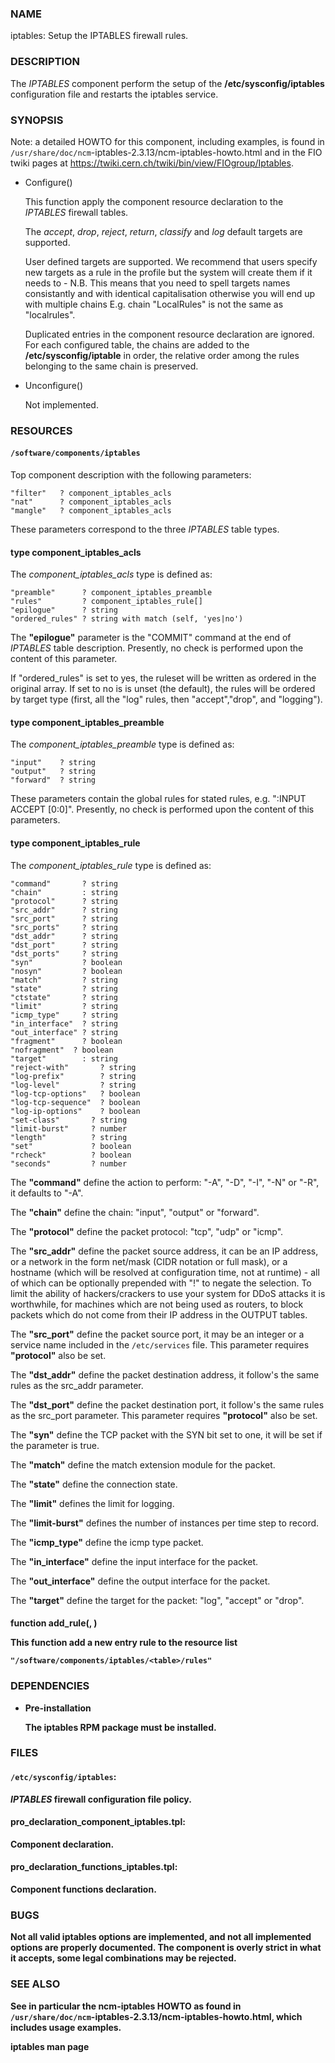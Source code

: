 ### NAME

iptables: Setup the IPTABLES firewall rules.

### DESCRIPTION

The _IPTABLES_ component perform the setup of the
**/etc/sysconfig/iptables** configuration file and restarts the
iptables service.

### SYNOPSIS

Note: a detailed HOWTO for this component, including examples, is
found in `/usr/share/doc/ncm`-iptables-2.3.13/ncm-iptables-howto.html and in the FIO twiki pages
at https://twiki.cern.ch/twiki/bin/view/FIOgroup/Iptables.

- Configure()

    This function apply the component resource declaration to the
    _IPTABLES_ firewall tables.

    The _accept_, _drop_, _reject_, _return_, _classify_ and _log_
    default targets are supported.

    User defined targets are supported. We recommend that users specify new
    targets as a rule in the profile but the system will create them if it
    needs to - N.B. This means that you need to spell targets names
    consistantly and with identical capitalisation otherwise you will end up
    with multiple chains E.g. chain "LocalRules" is not the same as
    "localrules".

    Duplicated entries in the component resource declaration are
    ignored. For each configured table, the chains are added to the
    **/etc/sysconfig/iptable** in order, the relative order among the rules
    belonging to the same chain is preserved.

- Unconfigure()

    Not implemented.

### RESOURCES

#### `/software/components/iptables`

Top component description with the following parameters:

    "filter"   ? component_iptables_acls
    "nat"      ? component_iptables_acls
    "mangle"   ? component_iptables_acls

These parameters correspond to the three _IPTABLES_ table types.

#### type component\_iptables\_acls

The _component\_iptables\_acls_ type is defined as:

    "preamble"      ? component_iptables_preamble
    "rules"         ? component_iptables_rule[]
    "epilogue"      ? string
    "ordered_rules" ? string with match (self, 'yes|no')

The **"epilogue"** parameter is the "COMMIT" command at the end of
_IPTABLES_ table description. Presently, no check is performed upon
the content of this parameter.

If "ordered\_rules" is set to yes, the ruleset will be written as
ordered in the original array. If set to no is is unset (the default),
the rules will be ordered by target type (first, all the "log"  rules,
then "accept","drop", and "logging").

#### type component\_iptables\_preamble

The _component\_iptables\_preamble_ type is defined as:

    "input"    ? string
    "output"   ? string
    "forward"  ? string

These parameters contain the global rules for stated rules,
e.g. ":INPUT ACCEPT \[0:0\]". Presently, no check is performed upon the
content of this parameters.

#### type component\_iptables\_rule

The _component\_iptables\_rule_ type is defined as:

    "command"       ? string
    "chain"         : string
    "protocol"      ? string
    "src_addr"      ? string
    "src_port"      ? string
    "src_ports"     ? string
    "dst_addr"      ? string
    "dst_port"      ? string
    "dst_ports"     ? string
    "syn"           ? boolean
    "nosyn"         ? boolean
    "match"         ? string
    "state"         ? string
    "ctstate"       ? string
    "limit"         ? string
    "icmp_type"     ? string
    "in_interface"  ? string
    "out_interface" ? string
    "fragment"      ? boolean
    "nofragment"  ? boolean
    "target"        : string
    "reject-with"       ? string
    "log-prefix"        ? string
    "log-level"         ? string
    "log-tcp-options"   ? boolean
    "log-tcp-sequence"  ? boolean
    "log-ip-options"    ? boolean
    "set-class"       ? string
    "limit-burst"     ? number
    "length"          ? string
    "set"             ? boolean
    "rcheck"          ? boolean
    "seconds"         ? number

The **"command"** define the action to perform: "-A", "-D", "-I", "-N" or
"-R", it defaults to "-A".

The **"chain"** define the chain: "input", "output" or "forward".

The **"protocol"** define the packet protocol: "tcp", "udp" or "icmp".

The **"src\_addr"** define the packet source address, it can be an IP
address, or a network in the form net/mask (CIDR notation or full mask), or a
hostname (which will be resolved at configuration time, not at
runtime) - all of which can be optionally prepended with "!" to negate
the selection. To limit the ability of hackers/crackers to use your
system for DDoS attacks it is worthwhile, for machines which are not
being used as routers, to block packets which do not come from their
IP address in the OUTPUT tables.

The **"src\_port"** define the packet source port, it may be an integer
or a service name included in the `/etc/services` file. This parameter
requires **"protocol"** also be set.

The **"dst\_addr"** define the packet destination address, it follow's the same
rules as the src\_addr parameter.

The **"dst\_port"** define the packet destination port, it follow's the same
rules as the src\_port parameter. This parameter requires **"protocol"** also be set.

The **"syn"** define the TCP packet with the SYN bit set to one, it will be set
if the parameter is true.

The **"match"** define the match extension module for the packet.

The **"state"** define the connection state.

The **"limit"** defines the limit for logging.

The **"limit-burst"** defines the number of instances per time step to record.

The **"icmp\_type"** define the icmp type packet.

The **"in\_interface"** define the input interface for the packet.

The **"out\_interface"** define the output interface for the packet.

The **"target"** define the target for the packet: "log", "accept" or "drop".

#### function add\_rule(<table>, <rule>)

This function add a new entry rule to the resource list

    "/software/components/iptables/<table>/rules"

### DEPENDENCIES

- Pre-installation

    The iptables RPM package must be installed.

### FILES

#### `/etc/sysconfig/iptables`:

_IPTABLES_ firewall configuration file policy.

#### pro\_declaration\_component\_iptables.tpl:

Component declaration.

#### pro\_declaration\_functions\_iptables.tpl:

Component functions declaration.

### BUGS

Not all valid iptables options are implemented, and not all
implemented options are properly documented.
The component is overly strict in what it accepts, some legal combinations
may be rejected.

### SEE ALSO

See in particular the **ncm-iptables** HOWTO as found in
`/usr/share/doc/ncm`-iptables-2.3.13/ncm-iptables-howto.html, which includes usage examples.

**iptables** man page
